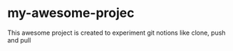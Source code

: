 # my-awesome-projec

This awesome project is created to experiment git notions like clone, push and pull
